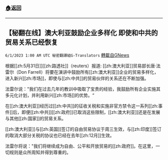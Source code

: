 ###  [:house:返回](README.md)
---


## 【秘翻在线】澳大利亚鼓励企业多样化 即使和中共的贸易关系已经恢复
`6/1/2023 1:00 AM UTC 秘密翻譯組G-Translators` [轉載自GNews](https://gnews.org/articles/1347474)

         

根据[[zh:5月31日]][[zh:路透社]]（reuters）报道:  [[zh:澳大利亚]]贸易部长唐·法雷尔（Don Farrell）将要在演讲中鼓励所有[[zh:澳大利亚]]企业的贸易多样化，进入新兴[[zh:市场]]，即使与[[zh:中共]]的贸易伙伴的关系还在不断加强。

法雷尔说："我们在过去几年的教训中吸取了宝贵的经验，我鼓励所有企业实施其多元化计划，并利用新兴[[zh:市场]]的优势。“

在[[zh:澳大利亚]]经历过[[zh:中共]]的征收关税和实施非官方禁令这一系列[[zh:事件]]后，即便[[zh:中共]][[zh:政府]]已取消这些限制，[[zh:澳大利亚]]还是在发展与其他[[zh:国家]]的贸易关系。

[[zh:澳大利亚]]与[[zh:英国]]签订的自由贸易协议于周三生效，与[[zh:印度]]签订的取消大部分关税的协议也已经在去年[[zh:12月]]生效。

法雷尔将说："我们将继续成为自由、公平和开放贸易的[[zh:政府]]。在这里，一切规则是众所周知并得到尊重的。
